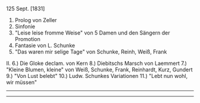 125 Sept. [1831]

 1. Prolog von Zeller
 2. Sinfonie
 3. "Leise leise fromme Weise"
 von 5 Damen und den Sängern der Promotion
 4. Fantasie von L. Schunke
 5. "Das waren mir selige Tage"
 von Schunke, Reinh, Weiß, Frank

 II.
 6.) Die Gloke declam. von Kern
 8.) Diebitschs Marsch von Laemmert
 7.) "Kleine Blumen, kleine"
 von Weiß, Schunke, Frank,
 Reinhardt, Kurz, Gundert
 9.) "Von Lust belebt"
10.) Ludw. Schunkes Variationen
11.) "Lebt nun wohl, wir müssen"
_________
__________
